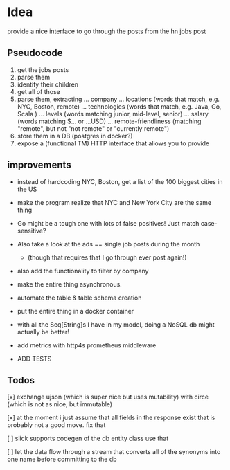 # Idea

provide a nice interface to go through the posts from the hn jobs post

## Pseudocode

1. get the jobs posts
2. parse them 
3. identify their children
4. get all of those
5. parse them, extracting
    ... company 
    ... locations (words that match, e.g. NYC, Boston, remote)
    ... technologies (words that match, e.g. Java, Go, Scala )
    ... levels (words matching junior, mid-level, senior)
    ... salary (words matching $... or ...USD)
    ... remote-friendliness (matching "remote", but not "not remote" or "currently remote")
6. store them in a DB (postgres in docker?)
7. expose a (functional TM) HTTP interface that allows you to provide 


## improvements
- instead of hardcoding NYC, Boston, get a list of the 100 biggest cities in the US
- make the program realize that NYC and New York City are the same thing
- Go might be a tough one with lots of false positives! Just match case-sensitive?
- Also take a look at the ads == single job posts during the month
  - (though that requires that I go through ever post again!)
 
- also add the functionality to filter by company

- make the entire thing asynchronous.
- automate the table & table schema creation
- put the entire thing in a docker container
- with all the Seq[String]s I have in my model, doing a NoSQL db might actually be better!
- add metrics with http4s prometheus middleware
- ADD TESTS
## Todos

[x] exchange ujson (which is super nice but uses mutability)
with circe (which is not as nice, but immutable)

[x] at the moment i just assume that all fields in the response exist
that is probably not a good move. fix that

[ ] slick supports codegen of the db entity class
    use that

[ ] let the data flow through a stream that converts all of the synonyms into one name before
   committing to the db

